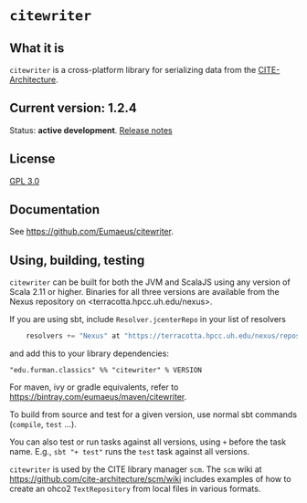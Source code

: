 # `citewriter`

## What it is

`citewriter` is a cross-platform library for serializing data from the [CITE-Architecture](https:cite-architecture.org).

## Current version: 1.2.4

Status:  **active development**. [Release notes](releases.md)

## License

[GPL 3.0](https://opensource.org/licenses/gpl-3.0.html)


## Documentation

See <https://github.com/Eumaeus/citewriter>.


## Using, building, testing

`citewriter` can be built for both the JVM and ScalaJS using any version of Scala 2.11 or higher.  Binaries for all three versions are available from the Nexus repository on <terracotta.hpcc.uh.edu/nexus>.

If you are using sbt, include `Resolver.jcenterRepo` in your list of resolvers

```scala
	resolvers += "Nexus" at "https://terracotta.hpcc.uh.edu/nexus/repository/maven-releases/",
```

and  add this to your library dependencies:

    "edu.furman.classics" %% "citewriter" % VERSION

For maven, ivy or gradle equivalents, refer to <https://bintray.com/eumaeus/maven/citewriter>.


To build from source and test for a given version, use normal sbt commands (`compile`, `test` ...).

You can also test or run tasks against all versions, using `+` before the task name.  E.g.,  `sbt "+ test"` runs the `test` task against all versions.

`citewriter` is used by the CITE library manager `scm`.  The `scm` wiki at <https://github.com/cite-architecture/scm/wiki> includes examples of how to create an ohco2 `TextRepository` from local files in various formats.
